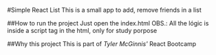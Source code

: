 #Simple React List
This is a small app to add, remove friends in a list

##How to run the project
Just open the index.html
OBS.: All the lógic is inside a script tag in the html, only for study porpose

##Why this project
This is part of _Tyler McGinnis'_ React Bootcamp